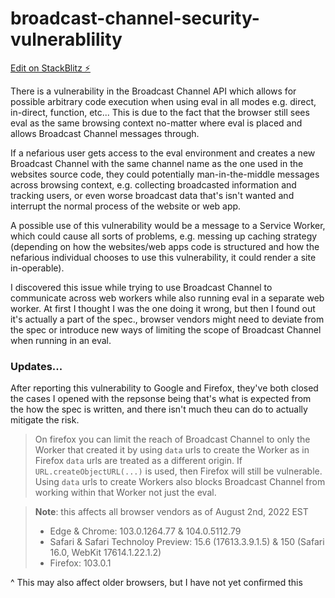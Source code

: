 # broadcast-channel-security-vulnerablility

[Edit on StackBlitz ⚡️](https://stackblitz.com/github/okikio/broadcast-channel-security-vulnerablility?file=README.md)

There is a vulnerability in the Broadcast Channel API which allows for possible arbitrary code execution when using eval in all modes e.g. direct, in-direct, function, etc... This is due to the fact that the browser still sees eval as the same browsing context no-matter where eval is placed and allows Broadcast Channel messages through.

If a nefarious user gets access to the eval environment and creates a new Broadcast Channel with the same channel name as the one used in the websites source code, they could potentially man-in-the-middle messages across browsing context, e.g. collecting broadcasted information and tracking users, or even worse broadcast data that's isn't wanted and interrupt the normal process of the website or web app.

A possible use of this vulnerability would be a message to a Service Worker, which could cause all sorts of problems, e.g. messing up caching strategy (depending on how the websites/web apps code is structured and how the nefarious individual chooses to use this vulnerability, it could render a site in-operable).

I discovered this issue while trying to use Broadcast Channel to communicate across web workers while also running eval in a separate web worker. At first I thought I was the one doing it wrong, but then I found out it's actually a part of the spec., browser vendors might need to deviate from the spec or introduce new ways of limiting the scope of Broadcast Channel when running in an eval.

### Updates...

After reporting this vulnerability to Google and Firefox, they've both closed the cases I opened with the repsonse being that's what is expected from the how the spec is written, and there isn't much theu can do to actually mitigate the risk.

> On firefox you can limit the reach of Broadcast Channel to only the Worker that created it by using `data` urls to create the Worker as in Firefox `data` urls are treated as a different origin. If `URL.createObjectURL(...)` is used, then Firefox will still be vulnerable. Using `data` urls to create Workers also blocks Broadcast Channel from working within that Worker not just the eval. 


> **Note**: this affects all browser vendors as of August 2nd, 2022 EST
> * Edge & Chrome: 103.0.1264.77 & 104.0.5112.79
> * Safari & Safari Technoloy Preview: 15.6 (17613.3.9.1.5) & 150 (Safari 16.0, WebKit 17614.1.22.1.2)
> * Firefox: 103.0.1  

^ This may also affect older browsers, but I have not yet confirmed this

